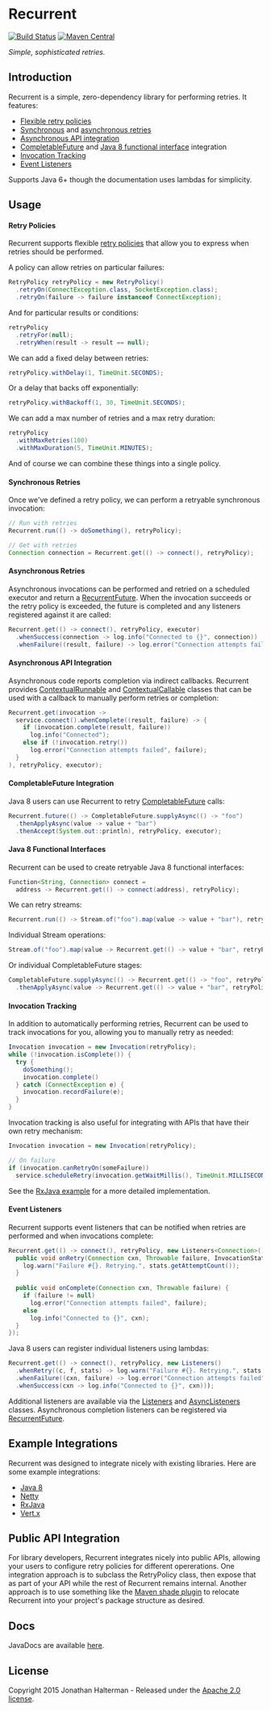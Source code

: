# Recurrent
[![Build Status](https://travis-ci.org/jhalterman/recurrent.svg)](https://travis-ci.org/jhalterman/recurrent)
[![Maven Central](https://maven-badges.herokuapp.com/maven-central/net.jodah/recurrent/badge.svg)](https://maven-badges.herokuapp.com/maven-central/net.jodah/recurrent) 

*Simple, sophisticated retries.*

## Introduction

Recurrent is a simple, zero-dependency library for performing retries. It features:

* [Flexible retry policies](#retry-policies)
* [Synchronous](synchronous-retries) and [asynchronous retries](#asynchronous-retries)
* [Asynchronous API integration](#asynchronous-api-integration)
* [CompletableFuture](#completablefuture-integration) and [Java 8 functional interface](#java-8-functional-interfaces) integration
* [Invocation Tracking](#invocation-tracking)
* [Event Listeners](#event-listeners)

Supports Java 6+ though the documentation uses lambdas for simplicity.

## Usage

#### Retry Policies

Recurrent supports flexible [retry policies][RetryPolicy] that allow you to express when retries should be performed.

A policy can allow retries on particular failures:

```java
RetryPolicy retryPolicy = new RetryPolicy()
  .retryOn(ConnectException.class, SocketException.class);
  .retryOn(failure -> failure instanceof ConnectException);
```

And for particular results or conditions:

```java
retryPolicy
  .retryFor(null);
  .retryWhen(result -> result == null);
```  

We can add a fixed delay between retries:

```java
retryPolicy.withDelay(1, TimeUnit.SECONDS);
```
Or a delay that backs off exponentially:

```java
retryPolicy.withBackoff(1, 30, TimeUnit.SECONDS);
```

We can add a max number of retries and a max retry duration:

```java
retryPolicy
  .withMaxRetries(100)
  .withMaxDuration(5, TimeUnit.MINUTES);
```

And of course we can combine these things into a single policy.

#### Synchronous Retries

Once we've defined a retry policy, we can perform a retryable synchronous invocation:

```java
// Run with retries
Recurrent.run(() -> doSomething(), retryPolicy);

// Get with retries
Connection connection = Recurrent.get(() -> connect(), retryPolicy);
```

#### Asynchronous Retries

Asynchronous invocations can be performed and retried on a scheduled executor and return a [RecurrentFuture]. When the invocation succeeds or the retry policy is exceeded, the future is completed and any listeners registered against it are called:

```java
Recurrent.get(() -> connect(), retryPolicy, executor)
  .whenSuccess(connection -> log.info("Connected to {}", connection))
  .whenFailure((result, failure) -> log.error("Connection attempts failed", failure));
```

#### Asynchronous API Integration

Asynchronous code reports completion via indirect callbacks. Recurrent provides [ContextualRunnable] and [ContextualCallable] classes that can be used with a callback to manually perform retries or completion:

```java
Recurrent.get(invocation -> 
  service.connect().whenComplete((result, failure) -> {
	if (invocation.complete(result, failure))
      log.info("Connected");
	else if (!invocation.retry())
      log.error("Connection attempts failed", failure);
  }
), retryPolicy, executor);
```

#### CompletableFuture Integration

Java 8 users can use Recurrent to retry [CompletableFuture] calls:

```java
Recurrent.future(() -> CompletableFuture.supplyAsync(() -> "foo")
  .thenApplyAsync(value -> value + "bar")
  .thenAccept(System.out::println), retryPolicy, executor);
```

#### Java 8 Functional Interfaces

Recurrent can be used to create retryable Java 8 functional interfaces:

```java
Function<String, Connection> connect =
  address -> Recurrent.get(() -> connect(address), retryPolicy);
```

We can retry streams:

```java
Recurrent.run(() -> Stream.of("foo").map(value -> value + "bar"), retryPolicy);
```

Individual Stream operations:

```java
Stream.of("foo").map(value -> Recurrent.get(() -> value + "bar", retryPolicy));
```

Or individual CompletableFuture stages:

```java
CompletableFuture.supplyAsync(() -> Recurrent.get(() -> "foo", retryPolicy))
  .thenApplyAsync(value -> Recurrent.get(() -> value + "bar", retryPolicy));
```

#### Invocation Tracking

In addition to automatically performing retries, Recurrent can be used to track invocations for you, allowing you to manually retry as needed:

```java
Invocation invocation = new Invocation(retryPolicy);
while (!invocation.isComplete()) {
  try {
	doSomething();
    invocation.complete()
  } catch (ConnectException e) {
    invocation.recordFailure(e);
  }
}
```

Invocation tracking is also useful for integrating with APIs that have their own retry mechanism:

```java
Invocation invocation = new Invocation(retryPolicy);

// On failure
if (invocation.canRetryOn(someFailure))
  service.scheduleRetry(invocation.getWaitMillis(), TimeUnit.MILLISECONDS);
```

See the [RxJava example][RxJava] for a more detailed implementation.

#### Event Listeners

Recurrent supports event listeners that can be notified when retries are performed and when invocations complete:

```java
Recurrent.get(() -> connect(), retryPolicy, new Listeners<Connection>() {
  public void onRetry(Connection cxn, Throwable failure, InvocationStats stats) {
    log.warn("Failure #{}. Retrying.", stats.getAttemptCount());
  }
  
  public void onComplete(Connection cxn, Throwable failure) {
    if (failure != null)
      log.error("Connection attempts failed", failure);
    else
  	  log.info("Connected to {}", cxn);
  }
});
```

Java 8 users can register individual listeners using lambdas:

```java
Recurrent.get(() -> connect(), retryPolicy, new Listeners()
  .whenRetry((c, f, stats) -> log.warn("Failure #{}. Retrying.", stats.getAttemptCount()))
  .whenFailure((cxn, failure) -> log.error("Connection attempts failed", failure)))
  .whenSuccess(cxn -> log.info("Connected to {}", cxn)));
```

Additional listeners are available via the [Listeners] and [AsyncListeners] classes. Asynchronous completion listeners can be registered via [RecurrentFuture].

## Example Integrations

Recurrent was designed to integrate nicely with existing libraries. Here are some example integrations:

* [Java 8](https://github.com/jhalterman/recurrent/blob/master/src/test/java/net/jodah/recurrent/examples/Java8Example.java)
* [Netty](https://github.com/jhalterman/recurrent/blob/master/src/test/java/net/jodah/recurrent/examples/NettyExample.java)
* [RxJava]
* [Vert.x](https://github.com/jhalterman/recurrent/blob/master/src/test/java/net/jodah/recurrent/examples/VertxExample.java)

## Public API Integration

For library developers, Recurrent integrates nicely into public APIs, allowing your users to configure retry policies for different opererations. One integration approach is to subclass the RetryPolicy class, then expose that as part of your API while the rest of Recurrent remains internal. Another approach is to use something like the [Maven shade plugin](https://maven.apache.org/plugins/maven-shade-plugin/) to relocate Recurrent into your project's package structure as desired.

## Docs

JavaDocs are available [here](https://jhalterman.github.com/recurrent/javadoc).

## License

Copyright 2015 Jonathan Halterman - Released under the [Apache 2.0 license](http://www.apache.org/licenses/LICENSE-2.0.html).

[Listeners]: http://jodah.net/recurrent/javadoc/net/jodah/recurrent/Listeners.html
[AsyncListeners]: http://jodah.net/recurrent/javadoc/net/jodah/recurrent/AsyncListeners.html
[RetryPolicy]: http://jodah.net/recurrent/javadoc/net/jodah/recurrent/RetryPolicy.html
[RecurrentFuture]: http://jodah.net/recurrent/javadoc/net/jodah/recurrent/RecurrentFuture.html
[ContextualRunnable]: http://jodah.net/recurrent/javadoc/net/jodah/recurrent/ContextualRunnable.html
[ContextualCallable]: http://jodah.net/recurrent/javadoc/net/jodah/recurrent/ContextualCallable.html
[CompletableFuture]: https://docs.oracle.com/javase/8/docs/api/java/util/concurrent/CompletableFuture.html
[RxJava]: https://github.com/jhalterman/recurrent/blob/master/src/test/java/net/jodah/recurrent/examples/RxJavaExample.java